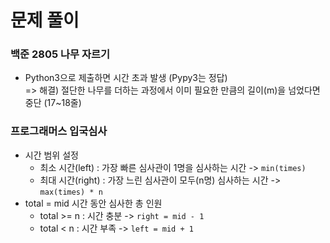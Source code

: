 # 문제 풀이

### 백준 2805 나무 자르기

- Python3으로 제출하면 시간 초과 발생 (Pypy3는 정답) <br>
    => 해결) 절단한 나무를 더하는 과정에서 이미 필요한 만큼의 길이(m)을 넘었다면 중단 (17~18줄)

### 프로그래머스 입국심사

- 시간 범위 설정
    - 최소 시간(left) : 가장 빠른 심사관이 1명을 심사하는 시간 -> `min(times)`
    - 최대 시간(right) : 가장 느린 심사관이 모두(n명) 심사하는 시간 -> `max(times) * n`
- total = mid 시간 동안 심사한 총 인원
    - total >= n : 시간 충분 -> `right = mid - 1`
    - total < n : 시간 부족 -> `left = mid + 1`